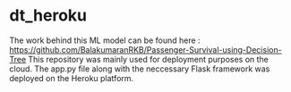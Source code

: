 # dt_heroku
The work behind this ML model can be  found here : https://github.com/BalakumaranRKB/Passenger-Survival-using-Decision-Tree
This repository was mainly used for deployment purposes on the cloud. The app.py file along with the neccessary Flask framework was deployed on the Heroku platform.
 
